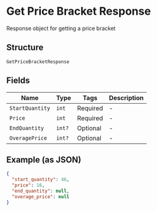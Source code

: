
# Get Price Bracket Response

Response object for getting a price bracket

## Structure

`GetPriceBracketResponse`

## Fields

| Name | Type | Tags | Description |
|  --- | --- | --- | --- |
| `StartQuantity` | `int` | Required | - |
| `Price` | `int` | Required | - |
| `EndQuantity` | `int?` | Optional | - |
| `OveragePrice` | `int?` | Optional | - |

## Example (as JSON)

```json
{
  "start_quantity": 46,
  "price": 16,
  "end_quantity": null,
  "overage_price": null
}
```

